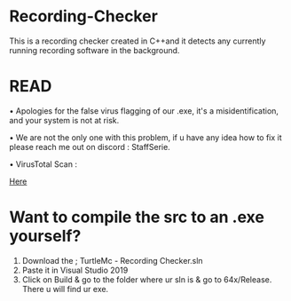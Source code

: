 # Recording-Checker
This is a recording checker created in C++and it detects any currently running recording software in the background.

# READ 
• Apologies for the false virus flagging of our .exe, it's a misidentification, and your system is not at risk. 

• We are not the only one with this problem, if u have any idea how to fix it please reach me out on discord : StaffSerie. 

• VirusTotal Scan : 

[Here](https://www.virustotal.com/gui/file/e7cc8d14a45dcb08345c828cc3c2b8a8f532e363819ee693d650d44ffabfe1f2?nocache=1)



# Want to compile the src to an .exe yourself? 
1. Download the ; TurtleMc - Recording Checker.sln
2. Paste it in Visual Studio 2019
3. Click on Build & go to the folder where ur sln is & go to 64x/Release. There u will find ur exe.
